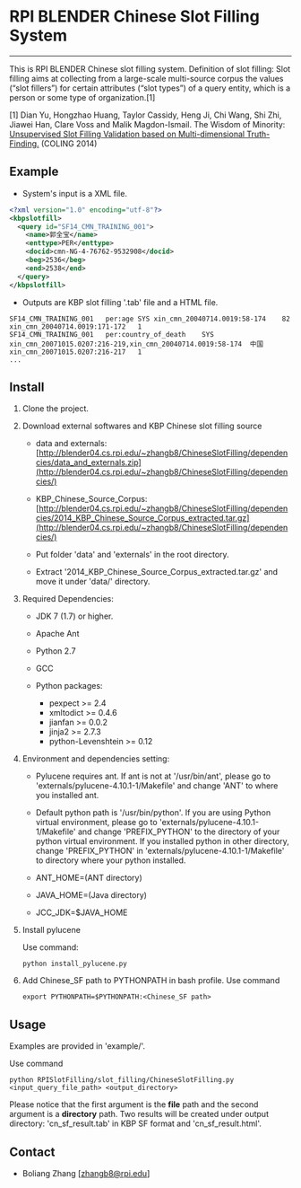 # RPI BLENDER Chinese Slot Filling System
---------------------------

This is RPI BLENDER Chinese slot filling system. Definition of slot filling: Slot filling aims at collecting from a large-scale multi-source corpus the values (“slot fillers”) for certain attributes (“slot types”) of a query entity, which is a person or some type of organization.[1]

[1] Dian Yu, Hongzhao Huang, Taylor Cassidy, Heng Ji, Chi Wang, Shi Zhi, Jiawei Han, Clare Voss and Malik Magdon-Ismail. The Wisdom of Minority: [Unsupervised Slot Filling Validation based on Multi-dimensional Truth-Finding.](http://nlp.cs.rpi.edu/paper/mtm.pdf) (COLING 2014)

## Example
* System's input is a XML file.
```xml
<?xml version="1.0" encoding="utf-8"?>
<kbpslotfill>
  <query id="SF14_CMN_TRAINING_001">
    <name>郭全宝</name>
    <enttype>PER</enttype>
    <docid>cmn-NG-4-76762-9532908</docid>
    <beg>2536</beg>
    <end>2538</end>
  </query>
</kbpslotfill>
```
* Outputs are KBP slot filling '.tab' file and a HTML file.
```
SF14_CMN_TRAINING_001	per:age	SYS	xin_cmn_20040714.0019:58-174	82	xin_cmn_20040714.0019:171-172	1
SF14_CMN_TRAINING_001	per:country_of_death	SYS	xin_cmn_20071015.0207:216-219,xin_cmn_20040714.0019:58-174	中国	xin_cmn_20071015.0207:216-217	1
...
```

## Install

1. Clone the project.

2. Download external softwares and KBP Chinese slot filling source 

    * data and externals: [http://blender04.cs.rpi.edu/~zhangb8/ChineseSlotFilling/dependencies/data_and_externals.zip](http://blender04.cs.rpi.edu/~zhangb8/ChineseSlotFilling/dependencies/)

    * KBP_Chinese_Source_Corpus: [http://blender04.cs.rpi.edu/~zhangb8/ChineseSlotFilling/dependencies/2014_KBP_Chinese_Source_Corpus_extracted.tar.gz](http://blender04.cs.rpi.edu/~zhangb8/ChineseSlotFilling/dependencies/)
    
    * Put folder 'data' and 'externals' in the root directory.
    
    * Extract '2014_KBP_Chinese_Source_Corpus_extracted.tar.gz' and move it under 'data/' directory.

3. Required Dependencies:  

    * JDK 7 (1.7) or higher.  
    * Apache Ant
    * Python 2.7
    * GCC
   
    * Python packages:
        * pexpect >= 2.4
        * xmltodict >= 0.4.6
        * jianfan >= 0.0.2
        * jinja2 >= 2.7.3
        * python-Levenshtein >= 0.12

4. Environment and dependencies setting:  

	* Pylucene requires ant. If ant is not at '/usr/bin/ant', please go to 'externals/pylucene-4.10.1-1/Makefile' and change 'ANT' to where you installed ant.  

	* Default python path is '/usr/bin/python'. If you are using Python virtual environment, please go to 'externals/pylucene-4.10.1-1/Makefile' and change 'PREFIX_PYTHON' to the directory of your python virtual environment. If you installed python in other directory, change 'PREFIX_PYTHON' in 'externals/pylucene-4.10.1-1/Makefile' to directory where your python installed.
    
    * ANT_HOME=(ANT directory)
    * JAVA_HOME=(Java directory)
    * JCC_JDK=$JAVA_HOME

5. Install pylucene

    Use command:
    
    ```
    python install_pylucene.py
    ```

6. Add Chinese_SF path to PYTHONPATH in bash profile. Use command
    ```
    export PYTHONPATH=$PYTHONPATH:<Chinese_SF path>
    ```

## Usage

Examples are provided in 'example/'.

Use command 

```
python RPISlotFilling/slot_filling/ChineseSlotFilling.py <input_query_file_path> <output_directory>
```

Please notice that the first argument is the **file** path and the second argument is a **directory** path. Two results will be created under output directory: 'cn_sf_result.tab' in KBP SF format and 'cn_sf_result.html'.

## Contact
   * Boliang Zhang [zhangb8@rpi.edu]